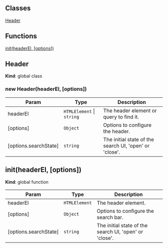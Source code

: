 ## Classes

<dl>
<dt><a href="#Header">Header</a></dt>
<dd></dd>
</dl>

## Functions

<dl>
<dt><a href="#init">init(headerEl, [options])</a></dt>
<dd></dd>
</dl>

<a name="Header"></a>

## Header
**Kind**: global class  
<a name="new_Header_new"></a>

### new Header(headerEl, [options])

| Param | Type | Description |
| --- | --- | --- |
| headerEl | <code>HTMLElement</code> \| <code>string</code> | The header element or query to find it. |
| [options] | <code>Object</code> | Options to configure the header. |
| [options.searchState] | <code>string</code> | The initial state of the search UI, 'open' or 'close'. |

<a name="init"></a>

## init(headerEl, [options])
**Kind**: global function  

| Param | Type | Description |
| --- | --- | --- |
| headerEl | <code>HTMLElement</code> | The header element. |
| [options] | <code>Object</code> | Options to configure the search bar. |
| [options.searchState] | <code>string</code> | The initial state of the search UI, 'open' or 'close'. |

